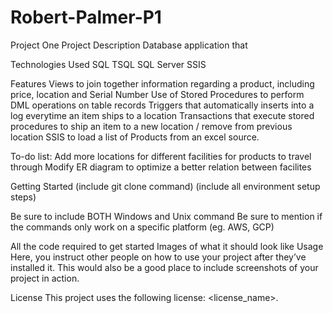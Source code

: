 # Robert-Palmer-P1

Project One
Project Description
Database application that 

Technologies Used
SQL
TSQL
SQL Server
SSIS

Features
Views to join together information regarding a product, including price, location and Serial Number
Use of Stored Procedures to perform DML operations on table records
Triggers that automatically inserts into a log everytime an item ships to a location
Transactions that execute stored procedures to ship an item to a new location / remove from previous location
SSIS to load a list of Products from an excel source.

To-do list:
Add more locations for different facilities for products to travel through
Modify ER diagram to optimize a better relation between facilites

Getting Started
(include git clone command) (include all environment setup steps)

Be sure to include BOTH Windows and Unix command
Be sure to mention if the commands only work on a specific platform (eg. AWS, GCP)

All the code required to get started
Images of what it should look like
Usage
Here, you instruct other people on how to use your project after they’ve installed it. This would also be a good place to include screenshots of your project in action.

License
This project uses the following license: <license_name>.
